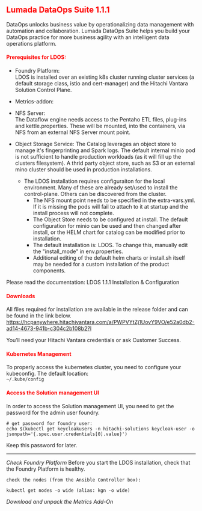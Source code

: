 ## <font color='red'>Lumada DataOps Suite 1.1.1</font>
DataOps unlocks business value by operationalizing data management with automation and collaboration. Lumada DataOps Suite helps you build your DataOps practice for more business agility with an intelligent data operations platform.

#### <font color='red'>Prerequisites for LDOS:</font>
* Foundry Platform:   
LDOS is installed over an existing k8s cluster running cluster services (a default storage class, istio and  cert-manager) and the Hitachi Vantara Solution Control Plane. 
* Metrics-addon: 

* NFS Server:   
The Dataflow engine needs access to the Pentaho ETL files, plug-ins and kettle.properties. These will be mounted, into the containers, via NFS from an external NFS Server mount point. 
* Object Storage Service: 
 The Catalog leverages an object store to manage it's fingerprinting and Spark logs.  The default internal minio pod is not sufficient to handle production workloads (as it will fill up the clusters filesystem).   A thrid party object store, such as S3 or an external mino cluster should be used in production installations.

  - The LDOS installation requires configuraiton for the local environment.  Many of these are already set/used to install the control-plane.   Others can be discovered from the cluster.
    - The NFS mount point needs to be specified in the extra-vars.yml.  If it is missing the pods will fail to attach to it at startup and the install process will not complete.
    - The Object Store needs to be configured at install.   The default configuration for minio can be used and then changed after install, or the HELM chart for catalog can be modified prior to installation.
    - The default installation is: LDOS.  To change this, manually edit the "install_mode" in env.properties.
    - Additional editing of the default helm charts or install.sh itself may be needed for a custom installation of the product components.

Please read the documentation: LDOS 1.1.1 Installation & Configuration    

#### <font color='red'>Downloads</font>
All files required for installation are available in the release folder and can be found in the link below.
https://hcpanywhere.hitachivantara.com/a/PWPVYtZj1UovY9VO/e52a0db2-ad14-4673-941b-c304c2b108b2?l

You’ll need your Hitachi Vantara credentials or ask Customer Success.

#### <font color='red'>Kubernetes Management</font>
To properly access the kubernetes cluster, you need to configure your kubeconfig.
The default location:  
``~/.kube/config ``

#### <font color='red'>Access the Solution management UI</font>
In order to access the Solution management UI, you need to get the password for the admin user foundry. 
```
# get password for foundry user:
echo $(kubectl get keycloakusers -n hitachi-solutions keycloak-user -o 
jsonpath='{.spec.user.credentials[0].value}')
```
Keep this password for later.


---


<em>Check Foundry Platform</em>
Before you start the LDOS installation, check that the Foundry Platform is healthy.

``check the nodes (from the Ansible Controller box):``
```
kubectl get nodes -o wide (alias: kgn -o wide)

```
<em>Download and unpack the Metrics Add-On</em>
